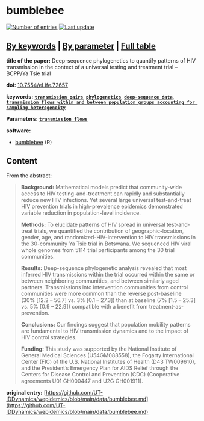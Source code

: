 <!--DO NOT EDIT BY HAND-->
 
#  bumblebee 
 

[![Number of entries](https://img.shields.io/badge/dynamic/json?label=Entries&query=message&url=https%3A%2F%2Fut-iddynamics.github.io%2Fwepidemics%2Finfo%2Fentries.json)](https://github.com/UT-IDDynamics/wepidemics) [![Last update](https://img.shields.io/github/last-commit/UT-IDDynamics/wepidemics)](https://github.com/UT-IDDynamics/wepidemics)

[**By keywords**](../by-keyword.md) \| [**By parameter**](../by-parameter.md) \| [**Full table**](../full-table.md)
---
 
 
**title of the paper:** Deep-sequence phylogenetics to quantify patterns of HIV transmission in the context of a universal testing and treatment trial – BCPP/Ya Tsie trial
 
**doi:** [10.7554/eLife.72657](https://doi.org/10.7554/eLife.72657)
 

**keywords:** [**`transmission pairs`**](../by-keyword.md#transmission-pairs), [**`phylogenetics`**](../by-keyword.md#phylogenetics), [**`deep-sequence data`**](../by-keyword.md#deep-sequence-data), [**`transmission flows within and between population groups accounting for sampling heterogeneity`**](../by-keyword.md#transmission-flows-within-and-between-population-groups-accounting-for-sampling-heterogeneity) 

**Parameters:** [**`transmission flows`**](../by-parameter.md#transmission-flows) 

**software:**
 
 - [bumblebee](https://cran.r-project.org/web/packages/bumblebee/index.html) (R) 


## Content



From the abstract: 

> **Background:**
Mathematical models predict that community-wide access to HIV testing-and-treatment can rapidly and substantially reduce new HIV infections. Yet several large universal test-and-treat HIV prevention trials in high-prevalence epidemics demonstrated variable reduction in population-level incidence.
> 
> **Methods:**
To elucidate patterns of HIV spread in universal test-and-treat trials, we quantified the contribution of geographic-location, gender, age, and randomized-HIV-intervention to HIV transmissions in the 30-community Ya Tsie trial in Botswana. We sequenced HIV viral whole genomes from 5114 trial participants among the 30 trial communities.
> 
> **Results:**
Deep-sequence phylogenetic analysis revealed that most inferred HIV transmissions within the trial occurred within the same or between neighboring communities, and between similarly aged partners. Transmissions into intervention communities from control communities were more common than the reverse post-baseline (30% [12.2 – 56.7] vs. 3% [0.1 – 27.3]) than at baseline (7% [1.5 – 25.3] vs. 5% [0.9 – 22.9]) compatible with a benefit from treatment-as-prevention.
> 
> **Conclusions:**
Our findings suggest that population mobility patterns are fundamental to HIV transmission dynamics and to the impact of HIV control strategies.
> 
> **Funding:**
This study was supported by the National Institute of General Medical Sciences (U54GM088558), the Fogarty International Center (FIC) of the U.S. National Institutes of Health (D43 TW009610), and the President’s Emergency Plan for AIDS Relief through the Centers for Disease Control and Prevention (CDC) (Cooperative agreements U01 GH000447 and U2G GH001911).





 **original entry:**  [https://github.com/UT-IDDynamics/wepidemics/blob/main/data/bumblebee.md](https://github.com/UT-IDDynamics/wepidemics/blob/main/data/bumblebee.md) 

